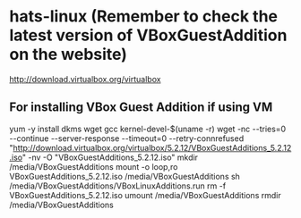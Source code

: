 # hats-linux (Remember to check the latest version of VBoxGuestAddition on the website)
http://download.virtualbox.org/virtualbox

## For installing VBox Guest Addition if using VM
 yum -y install dkms wget gcc kernel-devel-$(uname -r)
 wget  -nc --tries=0 --continue --server-response --timeout=0 --retry-connrefused "http://download.virtualbox.org/virtualbox/5.2.12/VBoxGuestAdditions_5.2.12.iso" -nv -O "VBoxGuestAdditions_5.2.12.iso"
 mkdir /media/VBoxGuestAdditions
 mount -o loop,ro VBoxGuestAdditions_5.2.12.iso /media/VBoxGuestAdditions
 sh /media/VBoxGuestAdditions/VBoxLinuxAdditions.run
 rm -f VBoxGuestAdditions_5.2.12.iso
 umount /media/VBoxGuestAdditions
 rmdir /media/VBoxGuestAdditions

